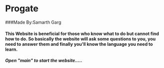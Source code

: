 # Progate
###Made By:Samarth Garg
#### This Website is beneficial for those who know what to do but cannot find how to do. So basically the website will ask some questions to you, you need to answer them and finally you'll know the language you need to learn.
##### Open "main" to start the website.....

